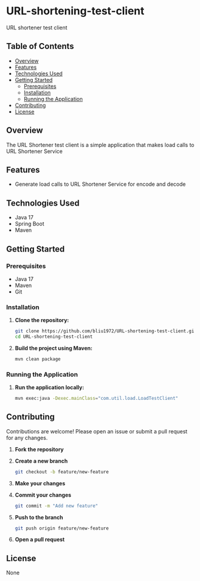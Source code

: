 # URL-shortening-test-client
URL shortener test client

## Table of Contents

- [Overview](#overview)
- [Features](#features)
- [Technologies Used](#technologies-used)
- [Getting Started](#getting-started)
  - [Prerequisites](#prerequisites)
  - [Installation](#installation)
  - [Running the Application](#running-the-application)
- [Contributing](#contributing)
- [License](#license)

## Overview

The URL Shortener test client is a simple application that makes load calls to URL Shortener Service

## Features

- Generate load calls to URL Shortener Service for encode and decode

## Technologies Used

- Java 17
- Spring Boot
- Maven

## Getting Started

### Prerequisites

- Java 17
- Maven
- Git

### Installation

1. **Clone the repository:**

    ```sh
    git clone https://github.com/bliu1972/URL-shortening-test-client.git
    cd URL-shortening-test-client
    ```

2. **Build the project using Maven:**

    ```sh
    mvn clean package
    ```

### Running the Application

1. **Run the application locally:**
    ```sh
    mvn exec:java -Dexec.mainClass="com.util.load.LoadTestClient"
    ```

## Contributing

Contributions are welcome! Please open an issue or submit a pull request for any changes.

1. **Fork the repository**
2. **Create a new branch**

    ```sh
    git checkout -b feature/new-feature
    ```

3. **Make your changes**
4. **Commit your changes**

    ```sh
    git commit -m "Add new feature"
    ```

5. **Push to the branch**

    ```sh
    git push origin feature/new-feature
    ```

6. **Open a pull request**

## License

None

